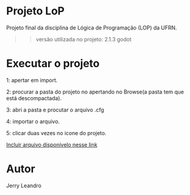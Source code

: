 # Projeto LoP

Projeto final da disciplina de Lógica de Programação (LOP) da UFRN.

>> versão utilizada no projeto: 2.1.3 godot
# Executar o projeto

1: apertar em import. 

2: procurar a pasta do projeto no apertando no Browse(a pasta tem que está descompactada).

3: abri a pasta e procutar o arquivo .cfg

4: importar o arquivo. 

5: clicar duas vezes no icone do projeto.

[Incluir arquivo disponívelo nesse link](https://downloads.tuxfamily.org/godotengine/)

# Autor 
 Jerry Leandro
